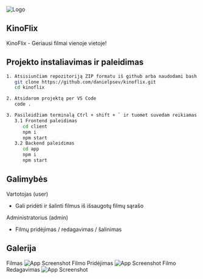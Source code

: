 
![Logo](https://i.imgur.com/DmV0Jyt.png)
## KinoFlix

KinoFlix - Geriausi filmai vienoje vietoje!




## Projekto instaliavimas ir paleidimas



```bash
1. Atsisiunčiam repozitoriją ZIP formatu iš github arba naudodami bash įrankį.
   git clone https://github.com/danielpsev/kinoflix.git
   cd kinoflix

2. Atsidarom projektą per VS Code
   code .

3. Pasileidžiam terminalą Ctrl + shift + ` ir tuomet suvedam reikiamas komandas
   3.1 Frontend paleidimas
      cd client
      npm i
      npm start
   3.2 Backend paleidimas
      cd app
      npm i
      npm start

```



## Galimybės

Vartotojas (user)
- Gali pridėti ir šalinti filmus iš išsaugotų filmų sąrašo

Administratorius (admin)
- Filmų pridėjimas / redagavimas / šalinimas




## Galerija

Filmas
![App Screenshot](https://i.imgur.com/4hnSNCc.png)
Filmo Pridėjimas
![App Screenshot](https://i.imgur.com/v0IT30N.png)
Filmo Redagavimas
![App Screenshot](https://i.imgur.com/yGa9zDm.jpg)



